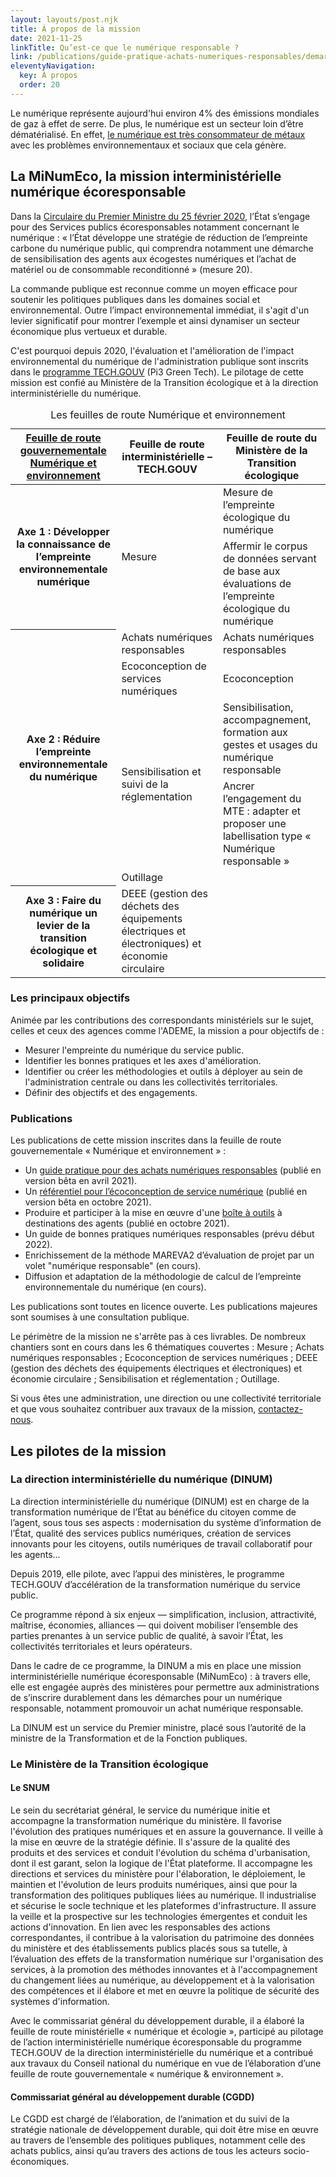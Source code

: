 ```yaml
---
layout: layouts/post.njk
title: À propos de la mission
date: 2021-11-25
linkTitle: Qu’est-ce que le numérique responsable ?
link: /publications/guide-pratique-achats-numeriques-responsables/demarche-numerique-responsable/definition/
eleventyNavigation:
  key: À propos
  order: 20
---
```


Le numérique représente aujourd'hui environ 4% des émissions mondiales de gaz à effet de serre. De plus, le numérique est un secteur loin d’être dématérialisé. En effet, [le numérique est très consommateur de métaux](https://www.strategie.gouv.fr/publications/consommation-de-metaux-numerique-un-secteur-loin-detre-dematerialise) avec les problèmes environnementaux et sociaux que cela génère.

## La MiNumEco, la mission interministérielle numérique écoresponsable

Dans la [Circulaire du Premier Ministre du 25 février 2020](https://www.legifrance.gouv.fr/download/pdf/circ?id=44936), l’État s’engage pour des Services publics écoresponsables notamment concernant le numérique : « l’État développe une stratégie de réduction de l’empreinte carbone du numérique public, qui comprendra notamment une démarche de sensibilisation des agents aux écogestes numériques et l’achat de matériel ou de consommable reconditionné » (mesure 20).

La commande publique est reconnue comme un moyen efficace pour soutenir les politiques publiques dans les domaines social et environnemental. Outre l’impact environnemental immédiat, il s'agit d'un levier significatif pour montrer l’exemple et ainsi dynamiser un secteur économique plus vertueux et durable.

C'est pourquoi depuis 2020, l'évaluation et l'amélioration de l'impact environnemental du numérique de l'administration publique sont inscrits dans le [programme TECH.GOUV](https://www.numerique.gouv.fr/publications/tech-gouv-strategie-et-feuille-de-route-2019-2021/) (Pi3 Green Tech). Le pilotage de cette mission est confié au Ministère de la Transition écologique et à la direction interministérielle du numérique.

<div class="fr-table fr-table--bordered">
<table>
  <caption>Les feuilles de route Numérique et environnement</caption>
  <thead>
    <tr>
      <th scope="col"><a href="https://www.ecologie.gouv.fr/numerique-et-environnement-feuille-route">Feuille de route gouvernementale Numérique et environnement</a></th>
      <th scope="col">Feuille de route interministérielle – TECH.GOUV</th>
      <th scope="col">Feuille de route du Ministère de la Transition écologique</th>
    </tr>
  </thead>
  <tbody>
    <tr>
      <th scope="row" rowspan="2">Axe 1 : Développer la connaissance de l’empreinte environnementale numérique</th>
      <td rowspan="2">Mesure</td>
      <td>Mesure de l’empreinte écologique du numérique</td>
    </tr>
    <tr>
      <td>Affermir le corpus de données servant de base aux évaluations de l’empreinte écologique du numérique</td>
    </tr>
    <tr>
      <th scope="row" rowspan="5">Axe 2 : Réduire l’empreinte environnementale du numérique</th>
      <td>Achats numériques responsables</td>
      <td>Achats numériques responsables</td>
    </tr>
    <tr>
      <td>Ecoconception de services numériques</td>
      <td>Ecoconception</td>
    </tr>
    <tr>
      <td rowspan="2">Sensibilisation et suivi de la réglementation</td>
      <td>Sensibilisation, accompagnement, formation aux gestes et usages du numérique responsable</td>
    </tr>
    <tr>
      <td>Ancrer l’engagement du MTE : adapter et proposer une labellisation type « Numérique responsable »</td>
    </tr>
    <tr>
      <td>Outillage</td>
      <td></td>
    </tr>
    <tr>
      <th scope="row">Axe 3 : Faire du numérique un levier de la transition écologique et solidaire</th>
      <td>DEEE (gestion des déchets des équipements électriques et électroniques) et économie circulaire</td>
      <td></td>
    </tr>
  </tbody>
</table>
</div>

<h3 class="fr-fi-arrow-right-line fr-link--icon-left">Les principaux objectifs</h3>

Animée par les contributions des correspondants ministériels sur le sujet, celles et ceux des agences comme l'ADEME, la mission a pour objectifs de :

- Mesurer l'empreinte du numérique du service public.
- Identifier les bonnes pratiques et les axes d'amélioration.
- Identifier ou créer les méthodologies et outils à déployer au sein de l'administration centrale ou dans les collectivités territoriales.
- Définir des objectifs et des engagements.

<h3 class="fr-fi-arrow-right-line fr-link--icon-left">Publications</h3>

Les publications de cette mission inscrites dans la feuille de route gouvernementale « Numérique et environnement » :
- Un [guide pratique pour des achats numériques responsables](/publications/guide-pratique-achats-numeriques-responsables/) (publié en version bêta en avril 2021).
- Un [référentiel pour l’écoconception de service numérique](/publications/referentiel-general-ecoconception/)  (publié en version bêta en octobre 2021).
- Produire et participer à la mise en œuvre d'une [boîte à outils](/publications/boite-outils/) à destinations des agents (publié en octobre 2021).
- Un guide de bonnes pratiques numériques responsables (prévu début 2022).
- Enrichissement de la méthode MAREVA2 d’évaluation de projet par un volet "numérique responsable" (en cours).
- Diffusion et adaptation de la méthodologie de calcul de l’empreinte environnementale du numérique (en cours).

Les publications sont toutes en licence ouverte. Les publications majeures sont soumises à une consultation publique.

Le périmètre de la mission ne s'arrête pas à ces livrables. De nombreux chantiers sont en cours dans les 6  thématiques couvertes : Mesure ; Achats numériques responsables ; Ecoconception de services numériques ; DEEE (gestion des déchets des équipements électriques et électroniques) et économie circulaire ; Sensibilisation et réglementation ; Outillage.

<div class="fr-highlight">

Si vous êtes une administration, une direction ou une collectivité territoriale et que vous souhaitez contribuer aux travaux de la mission, [contactez-nous](/contact/).

</div>


## Les pilotes de la mission

### La direction interministérielle du numérique (DINUM)

La direction interministérielle du numérique (DINUM) est en charge de la transformation numérique de l’État au bénéfice du citoyen comme de l’agent, sous tous ses aspects : modernisation du système d’information de l’État, qualité des services publics numériques, création de services innovants pour les citoyens, outils numériques de travail collaboratif pour les agents…

Depuis 2019, elle pilote, avec l’appui des ministères, le programme TECH.GOUV d’accélération de la transformation numérique du service public.

Ce programme répond à six enjeux — simplification, inclusion, attractivité, maîtrise, économies, alliances — qui doivent mobiliser l’ensemble des parties prenantes à un service public de qualité, à savoir l’État, les collectivités territoriales et leurs opérateurs.

Dans le cadre de ce programme, la DINUM a mis en place une mission interministérielle numérique écoresponsable (MiNumEco) : à travers elle, elle est engagée auprès des ministères pour permettre aux administrations de s’inscrire durablement dans les démarches pour un numérique responsable, notamment promouvoir un achat numérique responsable.

La DINUM est un service du Premier ministre, placé sous l’autorité de la ministre de la Transformation et de la Fonction publiques.

### Le Ministère de la Transition écologique

#### Le SNUM

Le sein du secrétariat général, le service du numérique initie et accompagne la transformation numérique du ministère. Il favorise l'évolution des pratiques numériques et en assure la gouvernance. Il veille à la mise en œuvre de la stratégie définie. Il s'assure de la qualité des produits et des services et conduit l'évolution du schéma d'urbanisation, dont il est garant, selon la logique de l'État plateforme. Il accompagne les directions et services du ministère pour l'élaboration, le déploiement, le maintien et l'évolution de leurs produits numériques, ainsi que pour la transformation des politiques publiques liées au numérique. Il industrialise et sécurise le socle technique et les plateformes d'infrastructure. Il assure la veille et la prospective sur les technologies émergentes et conduit les actions d'innovation. En lien avec les responsables des actions correspondantes, il contribue à la valorisation du patrimoine des données du ministère et des établissements publics placés sous sa tutelle, à l’évaluation des effets de la transformation numérique sur l'organisation des services, à la promotion des méthodes innovantes et à l'accompagnement du changement liées au numérique, au développement et à la valorisation des compétences et il élabore et met en œuvre la politique de sécurité des systèmes d'information.

Avec le commissariat général du développement durable, il a élaboré la feuille de route ministérielle « numérique et écologie », participé au pilotage de l’action interministérielle numérique écoresponsable du programme TECH.GOUV de la direction interministérielle du numérique et a contribué aux travaux du Conseil national du numérique en vue de l’élaboration d’une feuille de route gouvernementale « numérique & environnement ».

#### Commissariat général au développement durable (CGDD)

Le CGDD est chargé de l’élaboration, de l’animation et du suivi de la stratégie nationale de développement durable, qui doit être mise en œuvre au travers de l’ensemble des politiques publiques, notamment celle des achats publics, ainsi qu’au travers des actions de tous les acteurs socio-économiques.
